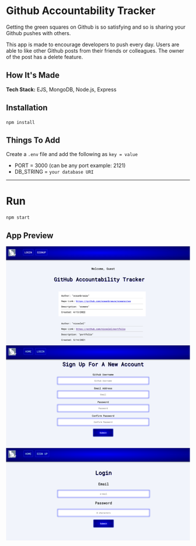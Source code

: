 
# Github Accountability Tracker

Getting the green squares on Github is so satisfying and so is
sharing your Github pushes with others. 

This app is made to encourage developers to push every day. Users are able to like other Github posts from their friends or colleagues.
The owner of the post has a delete feature.
## How It's Made

**Tech Stack:** EJS, MongoDB, Node.js, Express

## Installation

`npm install`

## Things To Add

Create a `.env` file and add the following as `key = value`
  - PORT = 3000 (can be any port example: 2121)
  - DB_STRING = `your database URI`

---

# Run

`npm start`
## App Preview

![Home Page](public/images/main-page.png)
![Sign Up](public/images/signup.png)
![Login](public/images/login.png)